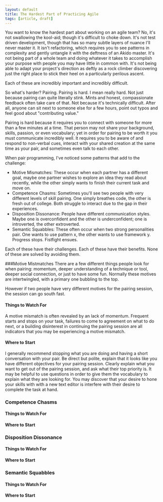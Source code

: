 ```yaml
---
layout: default
title: The Hardest Part of Practicing Agile
tags: [article, draft]
---
```

You want to know the hardest part about working on an agile team?  No, it\'s not
swallowing the kool-aid; though it\'s difficult to choke down.  It\'s not test
driven development, though that has so many subtle layers of nuance I\'ll never
master it. It isn\'t refactoring, which requires you to see patterns in
complexity and gently untangle it with the deftness of an Akido master. It\'s
not being part of a whole team and doing whatever it takes to accomplish your
purpose with people you may have little in common with. It\'s not being able to
adapt your project\'s direction as deftly as a rock climber discovering just the
right place to stick their heel on a particularly perilous ascent.

Each of these are incredibly important and incredibly difficult.

So what\'s harder? Pairing. Pairing is hard. I mean really hard. Not just
because pairing can quite literally stink. Mints and honest, compassionate
feedback often take care of that.  Not because it\'s technically difficult.
After all, anyone can sit next to someone else for a few hours, point out typos
and feel good about \"contributing value.\"

Pairing is hard because it requires you to connect with someone for more than a
few minutes at a time. That person may not share your background, skills,
passion, or even vocabulary; yet in order for pairing to be worth it you must
communicate incredibly well. It requires you to be aware of and respond to
non-verbal cues, interact with your shared creation at the same time as your
pair, and sometimes even talk to each other.

When pair programming, I\'ve noticed some patterns that add to the challenge:

*  Motive Mismatches: These occur when each partner has a different goal, maybe
   one partner wishes to explore an idea they read about recently, while the
   other simply wants to finish their current task and move on.
*  Competence Chasms: Sometimes you\'ll see two people with very different
   levels of skill pairing. One simply breathes code, the other is fresh out of
   college. Both struggle to interact due to the gap in their experiences.
*  Disposition Dissonance: People  have different communication styles. Maybe
   one is overconfident and the other is underconfident; one is introverted, the
   other extroverted.
*  Semantic Squabbles: These often occur when two strong personalities pair. One
   wants to use pattern x, the other wants to use framework y. Progress stops.
   Fistfight ensues.

Each of these have their challenges. Each of these have their benefits. None of
these are solved by avoiding them.

###Motive Mistmatches
There are a few different things people look for when pairing: momentum,
deeper understanding of a technique or tool, deeper social connection, or just
to have some fun. Normally these motives are intertwingled, with a primary one
bubbling to the top.

However if two people have very different motives for the pairing session,
the session can go south fast.

#### Things to Watch For
A motive mismatch is often revealed by an lack of momentum. Frequent
starts and stops on your task, failures to come to agreement on what to do next,
or a building disinterest in continuing the pairing session are all indicators
that you may be experiencing a motive mismatch.

#### Where to Start
I generally recommend stopping what you are doing and having a short
conversation with your pair. Be direct but polite, explain that it looks like
you have different objectives for your pairing session. Clearly explain what you
want to get out of the pairing session, and ask what their top priority is. It
may be helpful to use questions in order to give them the vocabulary to explain
what they are looking for. You may discover that your desire to hone your skills
with with a new text editor is interfere with their desire to complete the task
at hand.

### Competence Chasms

#### Things to Watch For

#### Where to Start

### Disposition Dissonance

#### Things to Watch For

#### Where to Start

### Semantic Squabbles

#### Things to Watch For

#### Where to Start
